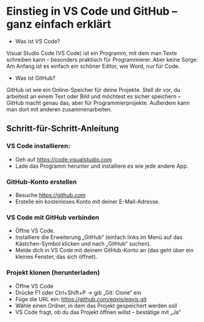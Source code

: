 # Einstieg in VS Code und GitHub – ganz einfach erklärt

* Was ist VS Code?

Visual Studio Code (VS Code) ist ein Programm, mit dem man Texte schreiben kann – besonders praktisch für Programmierer. Aber keine Sorge: Am Anfang ist es einfach ein schöner Editor, wie Word, nur für Code.

* Was ist GitHub?

GitHub ist wie ein Online-Speicher für deine Projekte. Stell dir vor, du arbeitest an einem Text oder Bild und möchtest es sicher speichern – GitHub macht genau das, aber für Programmierprojekte. Außerdem kann man dort mit anderen zusammenarbeiten.

## Schritt-für-Schritt-Anleitung

### VS Code installieren:

* Geh auf https://code.visualstudio.com
* Lade das Programm herunter und installiere es wie jede andere App.

### GitHub-Konto erstellen

* Besuche https://github.com
* Erstelle ein kostenloses Konto mit deiner E-Mail-Adresse.

### VS Code mit GitHub verbinden

* Öffne VS Code.
* Installiere die Erweiterung „GitHub“ (einfach links im Menü auf das Kästchen-Symbol klicken und nach „GitHub“ suchen).
* Melde dich in VS Code mit deinem GitHub-Konto an (das geht über ein kleines Fenster, das sich öffnet).

### Projekt klonen (herunterladen)

* Öffne VS Code
* Drücke F1 oder Ctrl+Shift+P → gib „Git: Clone“ ein
* Füge die URL ein: https://github.com/eqvis/eqvis.git
* Wähle einen Ordner, in dem das Projekt gespeichert werden soll
* VS Code fragt, ob du das Projekt öffnen willst – bestätige mit „Ja“
